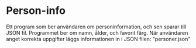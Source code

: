 # Person-info
Ett program som ber användaren om personinformation, och sen sparar till JSON fil.
Programmet ber om namn, ålder, och favorit färg. När användaren anget korrekta uppgifter läggs informationen in i JSON filen: "personer.json"
